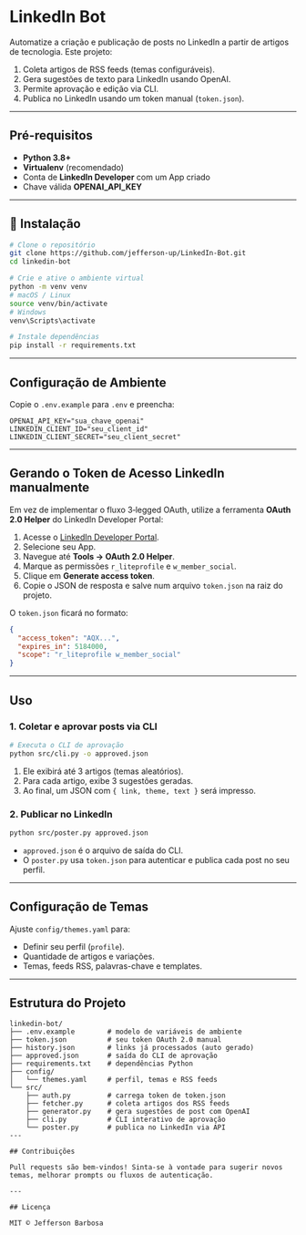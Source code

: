 # LinkedIn Bot

Automatize a criação e publicação de posts no LinkedIn a partir de artigos de tecnologia. Este projeto:

1. Coleta artigos de RSS feeds (temas configuráveis).
2. Gera sugestões de texto para LinkedIn usando OpenAI.
3. Permite aprovação e edição via CLI.
4. Publica no LinkedIn usando um token manual (`token.json`).

---

## Pré-requisitos

- **Python 3.8+**  
- **Virtualenv** (recomendado)  
- Conta de **LinkedIn Developer** com um App criado  
- Chave válida **OPENAI_API_KEY**  

---

## 🚀 Instalação

```bash
# Clone o repositório
git clone https://github.com/jefferson-up/LinkedIn-Bot.git
cd linkedin-bot

# Crie e ative o ambiente virtual
python -m venv venv
# macOS / Linux
source venv/bin/activate
# Windows
venv\Scripts\activate

# Instale dependências
pip install -r requirements.txt
```

---

## Configuração de Ambiente

Copie o `.env.example` para `.env` e preencha:

```env
OPENAI_API_KEY="sua_chave_openai"
LINKEDIN_CLIENT_ID="seu_client_id"
LINKEDIN_CLIENT_SECRET="seu_client_secret"
```

---

## Gerando o Token de Acesso LinkedIn manualmente

Em vez de implementar o fluxo 3‑legged OAuth, utilize a ferramenta **OAuth 2.0 Helper** do LinkedIn Developer Portal:

1. Acesse o [LinkedIn Developer Portal](https://www.linkedin.com/developers).
2. Selecione seu App.
3. Navegue até **Tools → OAuth 2.0 Helper**.
4. Marque as permissões `r_liteprofile` e `w_member_social`.
5. Clique em **Generate access token**.
6. Copie o JSON de resposta e salve num arquivo `token.json` na raiz do projeto.

O `token.json` ficará no formato:

```json
{
  "access_token": "AQX...",
  "expires_in": 5184000,
  "scope": "r_liteprofile w_member_social"
}
```

---

## Uso

### 1. Coletar e aprovar posts via CLI

```bash
# Executa o CLI de aprovação
python src/cli.py -o approved.json
```

1. Ele exibirá até 3 artigos (temas aleatórios).
2. Para cada artigo, exibe 3 sugestões geradas.
3. Ao final, um JSON com `{ link, theme, text }` será impresso.

### 2. Publicar no LinkedIn

```bash
python src/poster.py approved.json
```

* `approved.json` é o arquivo de saída do CLI.
* O `poster.py` usa `token.json` para autenticar e publica cada post no seu perfil.

---

## Configuração de Temas

Ajuste `config/themes.yaml` para:

* Definir seu perfil (`profile`).
* Quantidade de artigos e variações.
* Temas, feeds RSS, palavras-chave e templates.

---

## Estrutura do Projeto

```text
linkedin-bot/
├── .env.example        # modelo de variáveis de ambiente
├── token.json          # seu token OAuth 2.0 manual
├── history.json        # links já processados (auto gerado)
├── approved.json       # saída do CLI de aprovação
├── requirements.txt    # dependências Python
├── config/
│   └── themes.yaml     # perfil, temas e RSS feeds
└── src/
    ├── auth.py         # carrega token de token.json
    ├── fetcher.py      # coleta artigos dos RSS feeds
    ├── generator.py    # gera sugestões de post com OpenAI
    ├── cli.py          # CLI interativo de aprovação
    └── poster.py       # publica no LinkedIn via API
---

## Contribuições

Pull requests são bem-vindos! Sinta-se à vontade para sugerir novos temas, melhorar prompts ou fluxos de autenticação.

---

## Licença

MIT © Jefferson Barbosa
